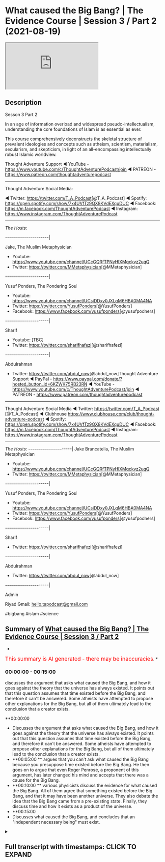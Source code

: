 # What caused the Big Bang? | The Evidence Course | Session 3 / Part 2 (2021-08-19)

<iframe loading='lazy' allow='autoplay' src='https://www.youtube.com/embed/Fnbwkib8FTM'></iframe>

## Description

Sesson 3 Part 2

In an age of information overload and widespread pseudo-intellectualism, understanding the core foundations of Islam is as essential as ever. 

This course comprehensively deconstructs the skeletal structure of prevalent ideologies and concepts such as atheism, scientism, materialism, secularism, and skepticism, in light of an all-encompassing intellectually robust Islamic worldview.

Thought Adventure Support
◄ YouTube - https://www.youtube.com/c/ThoughtAdventurePodcast/join
◄ PATREON - https://www.patreon.com/thoughtadventurepodcast
____________________________________________________________________

Thought Adventure Social Media:

◄ Twitter: https://twitter.com/T_A_Podcast​​ [@T_A_Podcast]
◄ Spotify: https://open.spotify.com/show/7x4UVfTz9QX8KVdEXquDUC
◄ Facebook: https://m.facebook.com/ThoughtAdventurePodcast
◄ Instagram: https://www.instagram.com/ThoughtAdventurePodcast​

----------------------------------------------------------------

*The Hosts:*

----------------------|

Jake, The Muslim Metaphysician

- Youtube: https://www.youtube.com/channel/UCcGQRfTPNyHlXMqckvz2uqQ
- Twitter:  https://twitter.com/MMetaphysician​​ [@MMetaphysician]

----------------------|

Yusuf Ponders, The Pondering Soul

- Youtube: https://www.youtube.com/channel/UCsiDDxy0JXLqM6HBA0MA4NA
- Twitter: https://twitter.com/YusufPonders​​ [@YusufPonders]
- Facebook: https://www.facebook.com/yusufponders​ [@yusufpodners]

----------------------|

Sharif

- Youtube: [TBC]
- Twitter: https://twitter.com/sharifhafezi​​ [@sharifhafezi]

----------------------|

Abdulrahman

- Twitter: https://twitter.com/abdul_now​ [@abdul_now]Thought Adventure Support
◄ PayPal - https://www.paypal.com/donate/?hosted_button_id=6KZWK75RB23RN 
◄ YouTube - https://www.youtube.com/c/ThoughtAdventurePodcast/join
◄ PATREON - https://www.patreon.com/thoughtadventurepodcast
____________________________________________________________________

Thought Adventure Social Media
◄ Twitter: https://twitter.com/T_A_Podcast​​ [@T_A_Podcast]
◄ Clubhouse https://www.clubhouse.com/club/thought-adventure-podcast
◄ Spotify: https://open.spotify.com/show/7x4UVfTz9QX8KVdEXquDUC
◄ Facebook: https://m.facebook.com/ThoughtAdventurePodcast
◄ Instagram: https://www.instagram.com/ThoughtAdventurePodcast​

----------------------------------------------------------------

*The Hosts:*
----------------------|
Jake Brancatella, The Muslim Metaphysician

- Youtube: https://www.youtube.com/channel/UCcGQRfTPNyHlXMqckvz2uqQ
- Twitter:  https://twitter.com/MMetaphysician​​ [@MMetaphysician]

----------------------|

Yusuf Ponders, The Pondering Soul

- Youtube: https://www.youtube.com/channel/UCsiDDxy0JXLqM6HBA0MA4NA
- Twitter: https://twitter.com/YusufPonders​​ [@YusufPonders]
- Facebook: https://www.facebook.com/yusufponders​ [@yusufpodners]

----------------------|

Sharif

- Twitter: https://twitter.com/sharifhafezi​​ [@sharifhafezi]

----------------------|

Abdulrahman

- Twitter: https://twitter.com/abdul_now​ [@abdul_now]

----------------------|

Admin

Riyad 
Gmail: hello.tapodcast@gmail.com

#bigbang #islam #science

## Summary of [What caused the Big Bang? | The Evidence Course | Session 3 / Part 2](https://www.youtube.com/watch?v=Fnbwkib8FTM)


*

<span style="color:red; font-size:125%">This summary is AI generated - there may be inaccuracies</span>. [](/)*

### <a onclick="modifyYTiframeseektime(0)">00:00:00</a> - <a onclick="modifyYTiframeseektime(900)">00:15:00</a>


 discusses the argument that asks what caused the Big Bang, and how it goes against the theory that the universe has always existed. It points out that this question assumes that time existed before the Big Bang, and therefore it can't be answered. Some atheists have attempted to propose other explanations for the Big Bang, but all of them ultimately lead to the conclusion that a creator exists.

**<a onclick="modifyYTiframeseektime(0)">00:00:00</a>
* Discusses the argument that asks what caused the Big Bang, and how it goes against the theory that the universe has always existed. It points out that this question assumes that time existed before the Big Bang, and therefore it can't be answered. Some atheists have attempted to propose other explanations for the Big Bang, but all of them ultimately lead to the conclusion that a creator exists.
* **<a onclick="modifyYTiframeseektime(300)">00:05:00</a>
** argues that you can't ask what caused the Big Bang because you presuppose time existed before the Big Bang. He then goes on to argue that even Roger Penrose, a proponent of this argument, has later changed his mind and accepts that there was a cause for the Big Bang.
* **<a onclick="modifyYTiframeseektime(600)">00:10:00</a>
**  various physicists discuss the evidence for what caused the Big Bang. All of them agree that something existed before the Big Bang, and that it may have been another universe. They also debate the idea that the Big Bang came from a pre-existing state. Finally, they discuss time and how it exists as a product of the universe.
* **<a onclick="modifyYTiframeseektime(900)">00:15:00</a>
* Discusses what caused the Big Bang, and concludes that an "independent necessary being" must exist.

<details><summary><h2>Full transcript with timestamps: CLICK TO EXPAND</h2></summary>

<a onclick="modifyYTiframeseektime('13')">0:00:13 muhammad</a>
<a onclick="modifyYTiframeseektime('16')">0:00:16 there's one contention that some uh</a>
<a onclick="modifyYTiframeseektime('18')">0:00:18 atheists they bring regards to the</a>
<a onclick="modifyYTiframeseektime('20')">0:00:20 uh the argument that we presented and</a>
<a onclick="modifyYTiframeseektime('23')">0:00:23 there's the argument of the temporal</a>
<a onclick="modifyYTiframeseektime('24')">0:00:24 causation</a>
<a onclick="modifyYTiframeseektime('26')">0:00:26 the limited thing is depend upon another</a>
<a onclick="modifyYTiframeseektime('28')">0:00:28 limited thing depend upon another</a>
<a onclick="modifyYTiframeseektime('29')">0:00:29 limited thing and we regress it back to</a>
<a onclick="modifyYTiframeseektime('31')">0:00:31 the big bang</a>
<a onclick="modifyYTiframeseektime('33')">0:00:33 and that argument is that you cannot ask</a>
<a onclick="modifyYTiframeseektime('36')">0:00:36 what caused the big bang as the big bang</a>
<a onclick="modifyYTiframeseektime('39')">0:00:39 was the cause of time</a>
<a onclick="modifyYTiframeseektime('41')">0:00:41 and if you ask what caused the big bang</a>
<a onclick="modifyYTiframeseektime('43')">0:00:43 then you are assuming that there was a</a>
<a onclick="modifyYTiframeseektime('46')">0:00:46 before</a>
<a onclick="modifyYTiframeseektime('47')">0:00:47 the big bang meaning a before</a>
<a onclick="modifyYTiframeseektime('50')">0:00:50 time because they say big bang cause</a>
<a onclick="modifyYTiframeseektime('52')">0:00:52 time and causality exists prior to the</a>
<a onclick="modifyYTiframeseektime('55')">0:00:55 effect in time therefore if there's no</a>
<a onclick="modifyYTiframeseektime('58')">0:00:58 before the big bang then there is no</a>
<a onclick="modifyYTiframeseektime('61')">0:01:01 cause of the big bang</a>
<a onclick="modifyYTiframeseektime('63')">0:01:03 and this argument has been popularized</a>
<a onclick="modifyYTiframeseektime('64')">0:01:04 by well-known physicists people like</a>
<a onclick="modifyYTiframeseektime('67')">0:01:07 stephen hawking and roger penrose</a>
<a onclick="modifyYTiframeseektime('70')">0:01:10 and the basic argument that they're</a>
<a onclick="modifyYTiframeseektime('72')">0:01:12 presenting is effectively saying that</a>
<a onclick="modifyYTiframeseektime('74')">0:01:14 it's an illogical question what caused</a>
<a onclick="modifyYTiframeseektime('77')">0:01:17 the big bang it is like saying what is</a>
<a onclick="modifyYTiframeseektime('80')">0:01:20 north of north pole asking the question</a>
<a onclick="modifyYTiframeseektime('82')">0:01:22 what is before the big bang or before</a>
<a onclick="modifyYTiframeseektime('84')">0:01:24 time existed</a>
<a onclick="modifyYTiframeseektime('87')">0:01:27 so</a>
<a onclick="modifyYTiframeseektime('89')">0:01:29 just some background i think is</a>
<a onclick="modifyYTiframeseektime('90')">0:01:30 important to understand what we mean by</a>
<a onclick="modifyYTiframeseektime('92')">0:01:32 the big bang</a>
<a onclick="modifyYTiframeseektime('94')">0:01:34 originally scientists they held the</a>
<a onclick="modifyYTiframeseektime('95')">0:01:35 belief that the universe was in what</a>
<a onclick="modifyYTiframeseektime('98')">0:01:38 they called or they had a theory called</a>
<a onclick="modifyYTiframeseektime('99')">0:01:39 the steady state theory of the universe</a>
<a onclick="modifyYTiframeseektime('101')">0:01:41 and this held that the universe always</a>
<a onclick="modifyYTiframeseektime('103')">0:01:43 existed was eternal in time and eternal</a>
<a onclick="modifyYTiframeseektime('107')">0:01:47 inside so it's infinite in time infinite</a>
<a onclick="modifyYTiframeseektime('109')">0:01:49 in size always existed</a>
<a onclick="modifyYTiframeseektime('112')">0:01:52 but then we had observations that came</a>
<a onclick="modifyYTiframeseektime('114')">0:01:54 in and demonstrated that the universe</a>
<a onclick="modifyYTiframeseektime('117')">0:01:57 was expanding</a>
<a onclick="modifyYTiframeseektime('119')">0:01:59 then a catholic priest who is also a</a>
<a onclick="modifyYTiframeseektime('122')">0:02:02 physicist known as george lumatra</a>
<a onclick="modifyYTiframeseektime('125')">0:02:05 proposed the idea</a>
<a onclick="modifyYTiframeseektime('127')">0:02:07 that the universe was not infinite</a>
<a onclick="modifyYTiframeseektime('129')">0:02:09 eternal existence or had an infinite</a>
<a onclick="modifyYTiframeseektime('132')">0:02:12 internal existence but rather the</a>
<a onclick="modifyYTiframeseektime('134')">0:02:14 universe had a beginning what later</a>
<a onclick="modifyYTiframeseektime('137')">0:02:17 became known as the big bang theory</a>
<a onclick="modifyYTiframeseektime('140')">0:02:20 the theory obviously had some</a>
<a onclick="modifyYTiframeseektime('142')">0:02:22 controversy at the time as it overhauled</a>
<a onclick="modifyYTiframeseektime('145')">0:02:25 established scientific beliefs that the</a>
<a onclick="modifyYTiframeseektime('147')">0:02:27 universe had always existed</a>
<a onclick="modifyYTiframeseektime('149')">0:02:29 and now we have a theory and later</a>
<a onclick="modifyYTiframeseektime('152')">0:02:32 observational evidence like the redshift</a>
<a onclick="modifyYTiframeseektime('154')">0:02:34 or the uniformity of the microwave</a>
<a onclick="modifyYTiframeseektime('156')">0:02:36 background radiation throughout the</a>
<a onclick="modifyYTiframeseektime('158')">0:02:38 universe that stated that the universe</a>
<a onclick="modifyYTiframeseektime('161')">0:02:41 and all that existed within it</a>
<a onclick="modifyYTiframeseektime('163')">0:02:43 had a beginning</a>
<a onclick="modifyYTiframeseektime('165')">0:02:45 and thus this raised a number of</a>
<a onclick="modifyYTiframeseektime('167')">0:02:47 theological questions in the mind of a</a>
<a onclick="modifyYTiframeseektime('170')">0:02:50 number of scientists and also challenged</a>
<a onclick="modifyYTiframeseektime('172')">0:02:52 some of the presuppositions that</a>
<a onclick="modifyYTiframeseektime('174')">0:02:54 atheists had</a>
<a onclick="modifyYTiframeseektime('176')">0:02:56 if the universe hasn't always existed</a>
<a onclick="modifyYTiframeseektime('179')">0:02:59 and it began to exist at the big bang</a>
<a onclick="modifyYTiframeseektime('182')">0:03:02 then doesn't it raise the question</a>
<a onclick="modifyYTiframeseektime('185')">0:03:05 who caused the universe and thus raised</a>
<a onclick="modifyYTiframeseektime('187')">0:03:07 the greater possibility of belief in</a>
<a onclick="modifyYTiframeseektime('190')">0:03:10 allah belief in god according to these</a>
<a onclick="modifyYTiframeseektime('192')">0:03:12 scientists</a>
<a onclick="modifyYTiframeseektime('193')">0:03:13 and this as a point</a>
<a onclick="modifyYTiframeseektime('196')">0:03:16 was something that the atheists have</a>
<a onclick="modifyYTiframeseektime('197')">0:03:17 always tried to wrestle with</a>
<a onclick="modifyYTiframeseektime('199')">0:03:19 ever since</a>
<a onclick="modifyYTiframeseektime('200')">0:03:20 it was much easier to claim that the</a>
<a onclick="modifyYTiframeseektime('202')">0:03:22 universe had always existed therefore</a>
<a onclick="modifyYTiframeseektime('204')">0:03:24 there was no course to the universe but</a>
<a onclick="modifyYTiframeseektime('206')">0:03:26 now that we can demonstrate the universe</a>
<a onclick="modifyYTiframeseektime('208')">0:03:28 had a beginning</a>
<a onclick="modifyYTiframeseektime('209')">0:03:29 13.78 billion years ago now atheists are</a>
<a onclick="modifyYTiframeseektime('212')">0:03:32 looking at other possible explanations</a>
<a onclick="modifyYTiframeseektime('215')">0:03:35 as a way to get around the inevitable</a>
<a onclick="modifyYTiframeseektime('217')">0:03:37 conclusion that a creator a los pano</a>
<a onclick="modifyYTiframeseektime('220')">0:03:40 adela exists and that's why</a>
<a onclick="modifyYTiframeseektime('222')">0:03:42 some atheists now they say that the</a>
<a onclick="modifyYTiframeseektime('224')">0:03:44 universe that we reside in is actually</a>
<a onclick="modifyYTiframeseektime('226')">0:03:46 part of a larger cosmos a larger set of</a>
<a onclick="modifyYTiframeseektime('230')">0:03:50 universes that exist outside the</a>
<a onclick="modifyYTiframeseektime('232')">0:03:52 multiverse theory which we've addressed</a>
<a onclick="modifyYTiframeseektime('234')">0:03:54 in previous videos</a>
<a onclick="modifyYTiframeseektime('236')">0:03:56 others have attempted to claim that the</a>
<a onclick="modifyYTiframeseektime('238')">0:03:58 universe began from nothing and that</a>
<a onclick="modifyYTiframeseektime('240')">0:04:00 there supposedly that and that</a>
<a onclick="modifyYTiframeseektime('243')">0:04:03 supposedly the science points</a>
<a onclick="modifyYTiframeseektime('245')">0:04:05 to this fact that something can come</a>
<a onclick="modifyYTiframeseektime('248')">0:04:08 from nothing and we'll address this in</a>
<a onclick="modifyYTiframeseektime('251')">0:04:11 you know in a couple of in the next</a>
<a onclick="modifyYTiframeseektime('253')">0:04:13 video uh regards to this question</a>
<a onclick="modifyYTiframeseektime('256')">0:04:16 and others still claim that we cannot</a>
<a onclick="modifyYTiframeseektime('259')">0:04:19 ask what caused the big bang</a>
<a onclick="modifyYTiframeseektime('261')">0:04:21 because this implies that time existed</a>
<a onclick="modifyYTiframeseektime('264')">0:04:24 before the big bang so we can only say</a>
<a onclick="modifyYTiframeseektime('266')">0:04:26 the big bang existed we can't say what</a>
<a onclick="modifyYTiframeseektime('269')">0:04:29 was before the big bang or what caused</a>
<a onclick="modifyYTiframeseektime('271')">0:04:31 the big bang because asking the question</a>
<a onclick="modifyYTiframeseektime('273')">0:04:33 of cause according to them is saying</a>
<a onclick="modifyYTiframeseektime('275')">0:04:35 that cause exist temporarily before the</a>
<a onclick="modifyYTiframeseektime('279')">0:04:39 effect and therefore there was no before</a>
<a onclick="modifyYTiframeseektime('282')">0:04:42 according to what they're saying and</a>
<a onclick="modifyYTiframeseektime('283')">0:04:43 proposing regards to this</a>
<a onclick="modifyYTiframeseektime('286')">0:04:46 so</a>
<a onclick="modifyYTiframeseektime('287')">0:04:47 i think intuitively naturally we look at</a>
<a onclick="modifyYTiframeseektime('290')">0:04:50 this question about</a>
<a onclick="modifyYTiframeseektime('291')">0:04:51 the universe the big bang and we</a>
<a onclick="modifyYTiframeseektime('294')">0:04:54 naturally ask the question what caused</a>
<a onclick="modifyYTiframeseektime('295')">0:04:55 it why is it you know</a>
<a onclick="modifyYTiframeseektime('297')">0:04:57 why is this temporal</a>
<a onclick="modifyYTiframeseektime('299')">0:04:59 thing that began to exist that we termed</a>
<a onclick="modifyYTiframeseektime('302')">0:05:02 contingent you know what is it</a>
<a onclick="modifyYTiframeseektime('304')">0:05:04 necessarily dependent upon what does it</a>
<a onclick="modifyYTiframeseektime('306')">0:05:06 depend upon other than itself so it's</a>
<a onclick="modifyYTiframeseektime('308')">0:05:08 natural it's a natural question that we</a>
<a onclick="modifyYTiframeseektime('310')">0:05:10 we seek to ask and obviously we've</a>
<a onclick="modifyYTiframeseektime('312')">0:05:12 addressed these questions before how we</a>
<a onclick="modifyYTiframeseektime('314')">0:05:14 come from the conclusion that contingent</a>
<a onclick="modifyYTiframeseektime('316')">0:05:16 possible beings exist to the conclusion</a>
<a onclick="modifyYTiframeseektime('318')">0:05:18 that a necessary eternal independent</a>
<a onclick="modifyYTiframeseektime('321')">0:05:21 creator exists but what they're trying</a>
<a onclick="modifyYTiframeseektime('323')">0:05:23 to do is now to stop us from asking this</a>
<a onclick="modifyYTiframeseektime('325')">0:05:25 question to say you can't ask that</a>
<a onclick="modifyYTiframeseektime('327')">0:05:27 question because it's an illogical</a>
<a onclick="modifyYTiframeseektime('329')">0:05:29 question</a>
<a onclick="modifyYTiframeseektime('330')">0:05:30 so the first thing</a>
<a onclick="modifyYTiframeseektime('332')">0:05:32 is is that</a>
<a onclick="modifyYTiframeseektime('333')">0:05:33 the argument that causality</a>
<a onclick="modifyYTiframeseektime('336')">0:05:36 the argument about you can't ask what</a>
<a onclick="modifyYTiframeseektime('338')">0:05:38 caused the big bang because you're</a>
<a onclick="modifyYTiframeseektime('339')">0:05:39 assuming time before the big bang</a>
<a onclick="modifyYTiframeseektime('341')">0:05:41 presupposes that causality always occur</a>
<a onclick="modifyYTiframeseektime('345')">0:05:45 prior in effect in time so you have the</a>
<a onclick="modifyYTiframeseektime('349')">0:05:49 effect then you have a cause so if i was</a>
<a onclick="modifyYTiframeseektime('352')">0:05:52 to hit a</a>
<a onclick="modifyYTiframeseektime('353')">0:05:53 cue ball the white ball towards a black</a>
<a onclick="modifyYTiframeseektime('355')">0:05:55 ball</a>
<a onclick="modifyYTiframeseektime('356')">0:05:56 before the black ball moves the white</a>
<a onclick="modifyYTiframeseektime('358')">0:05:58 ball had to move and hit it so here the</a>
<a onclick="modifyYTiframeseektime('361')">0:06:01 pool ball the white ball was the cause</a>
<a onclick="modifyYTiframeseektime('364')">0:06:04 and it occurred prior to the effect</a>
<a onclick="modifyYTiframeseektime('366')">0:06:06 which was movement of the black ball</a>
<a onclick="modifyYTiframeseektime('368')">0:06:08 similarly if you have heat and then some</a>
<a onclick="modifyYTiframeseektime('370')">0:06:10 time and then sometime later you'll have</a>
<a onclick="modifyYTiframeseektime('372')">0:06:12 the boiling effect of water or the</a>
<a onclick="modifyYTiframeseektime('374')">0:06:14 boiling of water so the heat is the</a>
<a onclick="modifyYTiframeseektime('377')">0:06:17 cause that occurred prior to in time to</a>
<a onclick="modifyYTiframeseektime('379')">0:06:19 the effect which is the boiling point of</a>
<a onclick="modifyYTiframeseektime('381')">0:06:21 water or the boiling of water which</a>
<a onclick="modifyYTiframeseektime('383')">0:06:23 occurred afterwards</a>
<a onclick="modifyYTiframeseektime('385')">0:06:25 however causality doesn't have to occur</a>
<a onclick="modifyYTiframeseektime('388')">0:06:28 within a temporal setting so you don't</a>
<a onclick="modifyYTiframeseektime('390')">0:06:30 have to have this situation where a</a>
<a onclick="modifyYTiframeseektime('391')">0:06:31 cause occurs before the effect</a>
<a onclick="modifyYTiframeseektime('395')">0:06:35 this is an assumption</a>
<a onclick="modifyYTiframeseektime('396')">0:06:36 in fact we can have situations where</a>
<a onclick="modifyYTiframeseektime('399')">0:06:39 causality like on a quantum level the</a>
<a onclick="modifyYTiframeseektime('402')">0:06:42 cause can come after the effect</a>
<a onclick="modifyYTiframeseektime('403')">0:06:43 according to certain observations</a>
<a onclick="modifyYTiframeseektime('405')">0:06:45 regardless of this but on a</a>
<a onclick="modifyYTiframeseektime('407')">0:06:47 philosophical level we can or a rational</a>
<a onclick="modifyYTiframeseektime('410')">0:06:50 level we can demonstrate many examples</a>
<a onclick="modifyYTiframeseektime('412')">0:06:52 of when a cause and effect occur at the</a>
<a onclick="modifyYTiframeseektime('415')">0:06:55 same moment in time for example if you</a>
<a onclick="modifyYTiframeseektime('419')">0:06:59 sit on a cushion</a>
<a onclick="modifyYTiframeseektime('421')">0:07:01 and the sitting on the cushion causes</a>
<a onclick="modifyYTiframeseektime('423')">0:07:03 the indentation of the cushion this</a>
<a onclick="modifyYTiframeseektime('425')">0:07:05 effect occurs simultaneous with the</a>
<a onclick="modifyYTiframeseektime('428')">0:07:08 cause so when you sit on a cushion</a>
<a onclick="modifyYTiframeseektime('431')">0:07:11 and the cushion depresses</a>
<a onclick="modifyYTiframeseektime('433')">0:07:13 indents down</a>
<a onclick="modifyYTiframeseektime('435')">0:07:15 that effect occurred at the same moment</a>
<a onclick="modifyYTiframeseektime('437')">0:07:17 as the cause which was assisting on the</a>
<a onclick="modifyYTiframeseektime('439')">0:07:19 cushion</a>
<a onclick="modifyYTiframeseektime('440')">0:07:20 so it's rationally plausible to accept</a>
<a onclick="modifyYTiframeseektime('443')">0:07:23 that even if there's no time at the way</a>
<a onclick="modifyYTiframeseektime('446')">0:07:26 they define time that is before the big</a>
<a onclick="modifyYTiframeseektime('448')">0:07:28 bang that there was a cause that existed</a>
<a onclick="modifyYTiframeseektime('451')">0:07:31 distinct from the effect but the cause</a>
<a onclick="modifyYTiframeseektime('454')">0:07:34 and the effect occurred at the same</a>
<a onclick="modifyYTiframeseektime('455')">0:07:35 moment so you can have a situation where</a>
<a onclick="modifyYTiframeseektime('457')">0:07:37 a cause and effect occur the same moment</a>
<a onclick="modifyYTiframeseektime('459')">0:07:39 but they're distinct from one another so</a>
<a onclick="modifyYTiframeseektime('461')">0:07:41 we can still affirm the fact that the</a>
<a onclick="modifyYTiframeseektime('463')">0:07:43 universe</a>
<a onclick="modifyYTiframeseektime('464')">0:07:44 and the big bang required a cause</a>
<a onclick="modifyYTiframeseektime('468')">0:07:48 so when we say that what caused the big</a>
<a onclick="modifyYTiframeseektime('470')">0:07:50 bang or came before the big bang</a>
<a onclick="modifyYTiframeseektime('473')">0:07:53 we are using the term before in what we</a>
<a onclick="modifyYTiframeseektime('476')">0:07:56 term an ontological sense that is what</a>
<a onclick="modifyYTiframeseektime('478')">0:07:58 occurred beyond</a>
<a onclick="modifyYTiframeseektime('481')">0:08:01 the distinctiveness or beyond the the</a>
<a onclick="modifyYTiframeseektime('484')">0:08:04 effect that we see of the big bang</a>
<a onclick="modifyYTiframeseektime('486')">0:08:06 otherwise if we can't ask this question</a>
<a onclick="modifyYTiframeseektime('488')">0:08:08 of what what the big bang was dependent</a>
<a onclick="modifyYTiframeseektime('491')">0:08:11 upon</a>
<a onclick="modifyYTiframeseektime('492')">0:08:12 then we'd fall into a contradiction</a>
<a onclick="modifyYTiframeseektime('494')">0:08:14 on the one hand we'd be accepting that</a>
<a onclick="modifyYTiframeseektime('496')">0:08:16 the big bang is a contingent thing is a</a>
<a onclick="modifyYTiframeseektime('499')">0:08:19 thing that's possible as we said about</a>
<a onclick="modifyYTiframeseektime('501')">0:08:21 contingent things they are possible</a>
<a onclick="modifyYTiframeseektime('502')">0:08:22 beings meaning that they had a beginning</a>
<a onclick="modifyYTiframeseektime('505')">0:08:25 that they are have specific attributes</a>
<a onclick="modifyYTiframeseektime('507')">0:08:27 that these attributes are not necessary</a>
<a onclick="modifyYTiframeseektime('509')">0:08:29 they can be other forms of attributes</a>
<a onclick="modifyYTiframeseektime('511')">0:08:31 they have certain limitations as opposed</a>
<a onclick="modifyYTiframeseektime('513')">0:08:33 to other limitations they follow rules</a>
<a onclick="modifyYTiframeseektime('515')">0:08:35 and regulations and patterns they don't</a>
<a onclick="modifyYTiframeseektime('518')">0:08:38 have to exist therefore there are</a>
<a onclick="modifyYTiframeseektime('519')">0:08:39 possible being so we're saying on the</a>
<a onclick="modifyYTiframeseektime('521')">0:08:41 one hand the big bang is a contingent</a>
<a onclick="modifyYTiframeseektime('523')">0:08:43 thing that follows rules and regulations</a>
<a onclick="modifyYTiframeseektime('526')">0:08:46 uh and that the effect</a>
<a onclick="modifyYTiframeseektime('528')">0:08:48 of this big bang the creation of this</a>
<a onclick="modifyYTiframeseektime('530')">0:08:50 big bang or the what the the effect of</a>
<a onclick="modifyYTiframeseektime('533')">0:08:53 the big bang had absolutely no cause i</a>
<a onclick="modifyYTiframeseektime('535')">0:08:55 we don't ask the question it makes no</a>
<a onclick="modifyYTiframeseektime('538')">0:08:58 sense it's like we are just simply</a>
<a onclick="modifyYTiframeseektime('540')">0:09:00 accepting you know uh giving uh an</a>
<a onclick="modifyYTiframeseektime('543')">0:09:03 exemption</a>
<a onclick="modifyYTiframeseektime('544')">0:09:04 to the big bang when it follows the same</a>
<a onclick="modifyYTiframeseektime('546')">0:09:06 rules as everything else that we</a>
<a onclick="modifyYTiframeseektime('548')">0:09:08 perceive within the universe</a>
<a onclick="modifyYTiframeseektime('550')">0:09:10 not only that but scientists no longer</a>
<a onclick="modifyYTiframeseektime('552')">0:09:12 use this argument in an attempt to claim</a>
<a onclick="modifyYTiframeseektime('554')">0:09:14 that we cannot</a>
<a onclick="modifyYTiframeseektime('556')">0:09:16 theorize at the very least of what</a>
<a onclick="modifyYTiframeseektime('558')">0:09:18 occurred before the big bang</a>
<a onclick="modifyYTiframeseektime('560')">0:09:20 even roger penrose roger penrose was one</a>
<a onclick="modifyYTiframeseektime('562')">0:09:22 of those physicists who argued you can't</a>
<a onclick="modifyYTiframeseektime('564')">0:09:24 ask what occurred before the big bang</a>
<a onclick="modifyYTiframeseektime('567')">0:09:27 because you can't have time before the</a>
<a onclick="modifyYTiframeseektime('570')">0:09:30 uh the universe began but he himself has</a>
<a onclick="modifyYTiframeseektime('572')">0:09:32 changed his position he's actually</a>
<a onclick="modifyYTiframeseektime('574')">0:09:34 accepted that he's changed his position</a>
<a onclick="modifyYTiframeseektime('576')">0:09:36 roger primrose is a professor at oxford</a>
<a onclick="modifyYTiframeseektime('578')">0:09:38 university and he argued that concentric</a>
<a onclick="modifyYTiframeseektime('581')">0:09:41 circles discovered in the background</a>
<a onclick="modifyYTiframeseektime('583')">0:09:43 background micro microwaves of the</a>
<a onclick="modifyYTiframeseektime('585')">0:09:45 universe provides evidence</a>
<a onclick="modifyYTiframeseektime('588')">0:09:48 yeah of events that took place before</a>
<a onclick="modifyYTiframeseektime('591')">0:09:51 the universe came into being so you're</a>
<a onclick="modifyYTiframeseektime('592')">0:09:52 saying if you study</a>
<a onclick="modifyYTiframeseektime('594')">0:09:54 the micro the background radiation the</a>
<a onclick="modifyYTiframeseektime('596')">0:09:56 microwave background radiation that you</a>
<a onclick="modifyYTiframeseektime('598')">0:09:58 will dis</a>
<a onclick="modifyYTiframeseektime('599')">0:09:59 there's implications that indicate that</a>
<a onclick="modifyYTiframeseektime('601')">0:10:01 there was some existence before the big</a>
<a onclick="modifyYTiframeseektime('603')">0:10:03 bang maybe another universe</a>
<a onclick="modifyYTiframeseektime('606')">0:10:06 so many other physicists seek to ask</a>
<a onclick="modifyYTiframeseektime('609')">0:10:09 this question what caused or what</a>
<a onclick="modifyYTiframeseektime('610')">0:10:10 occurred before the big bang or what</a>
<a onclick="modifyYTiframeseektime('612')">0:10:12 caused the big bang for example harvard</a>
<a onclick="modifyYTiframeseektime('614')">0:10:14 educated professor</a>
<a onclick="modifyYTiframeseektime('616')">0:10:16 kaku states that the universe and the</a>
<a onclick="modifyYTiframeseektime('619')">0:10:19 big bang in his quotes it came from a</a>
<a onclick="modifyYTiframeseektime('621')">0:10:21 pre-existing state</a>
<a onclick="modifyYTiframeseektime('623')">0:10:23 similarly dr singh who's a distinguished</a>
<a onclick="modifyYTiframeseektime('625')">0:10:25 research fellow at the perimeter</a>
<a onclick="modifyYTiframeseektime('628')">0:10:28 institute of theoretical physics</a>
<a onclick="modifyYTiframeseektime('629')">0:10:29 waterloo ontario canada he said that the</a>
<a onclick="modifyYTiframeseektime('632')">0:10:32 big bang came from a previous universe</a>
<a onclick="modifyYTiframeseektime('635')">0:10:35 that collapsed upon itself</a>
<a onclick="modifyYTiframeseektime('638')">0:10:38 similarly professor smolin from the same</a>
<a onclick="modifyYTiframeseektime('639')">0:10:39 institute he argued</a>
<a onclick="modifyYTiframeseektime('642')">0:10:42 that the big bang arose from a previous</a>
<a onclick="modifyYTiframeseektime('644')">0:10:44 universe that created a black hole so</a>
<a onclick="modifyYTiframeseektime('646')">0:10:46 the universe collapsed upon itself</a>
<a onclick="modifyYTiframeseektime('648')">0:10:48 created a black hole and then from that</a>
<a onclick="modifyYTiframeseektime('650')">0:10:50 came the universe that we live in</a>
<a onclick="modifyYTiframeseektime('652')">0:10:52 similarly dr neil turek that said that</a>
<a onclick="modifyYTiframeseektime('655')">0:10:55 there exists two colliding membrane</a>
<a onclick="modifyYTiframeseektime('657')">0:10:57 structures that caused the big bang</a>
<a onclick="modifyYTiframeseektime('660')">0:11:00 so whatever occurred prior to the big</a>
<a onclick="modifyYTiframeseektime('663')">0:11:03 bang even if they discover you know</a>
<a onclick="modifyYTiframeseektime('666')">0:11:06 whether it's membrane structures whether</a>
<a onclick="modifyYTiframeseektime('667')">0:11:07 it is a black hole where it is another</a>
<a onclick="modifyYTiframeseektime('670')">0:11:10 universe what they would be pointing to</a>
<a onclick="modifyYTiframeseektime('672')">0:11:12 is another limited dependent contingent</a>
<a onclick="modifyYTiframeseektime('675')">0:11:15 thing or contingent being</a>
<a onclick="modifyYTiframeseektime('679')">0:11:19 so as a result we would still ask the</a>
<a onclick="modifyYTiframeseektime('680')">0:11:20 question</a>
<a onclick="modifyYTiframeseektime('681')">0:11:21 what caused that or what is that</a>
<a onclick="modifyYTiframeseektime('683')">0:11:23 dependent upon if it's limited it's</a>
<a onclick="modifyYTiframeseektime('685')">0:11:25 dependent if it's dependent it requires</a>
<a onclick="modifyYTiframeseektime('687')">0:11:27 something to bring it into existence</a>
<a onclick="modifyYTiframeseektime('690')">0:11:30 and so because we have affirmed that</a>
<a onclick="modifyYTiframeseektime('692')">0:11:32 there is an impossibility of an infinite</a>
<a onclick="modifyYTiframeseektime('695')">0:11:35 regress meaning one thing dependent upon</a>
<a onclick="modifyYTiframeseektime('697')">0:11:37 another thing depend upon another thing</a>
<a onclick="modifyYTiframeseektime('699')">0:11:39 that strikes back stretch stretches back</a>
<a onclick="modifyYTiframeseektime('701')">0:11:41 forever</a>
<a onclick="modifyYTiframeseektime('702')">0:11:42 that that's impossible then that</a>
<a onclick="modifyYTiframeseektime('704')">0:11:44 indicates very clearly that there must</a>
<a onclick="modifyYTiframeseektime('707')">0:11:47 be something that caused or that is</a>
<a onclick="modifyYTiframeseektime('710')">0:11:50 independent that creates the rest of</a>
<a onclick="modifyYTiframeseektime('713')">0:11:53 those limited independent limited</a>
<a onclick="modifyYTiframeseektime('715')">0:11:55 dependent things within that chain so</a>
<a onclick="modifyYTiframeseektime('718')">0:11:58 there has to be ultimately either a</a>
<a onclick="modifyYTiframeseektime('720')">0:12:00 independent course</a>
<a onclick="modifyYTiframeseektime('722')">0:12:02 or if they they want to discover</a>
<a onclick="modifyYTiframeseektime('724')">0:12:04 something other than that it's a limited</a>
<a onclick="modifyYTiframeseektime('726')">0:12:06 thing but if it's a limited thing then</a>
<a onclick="modifyYTiframeseektime('728')">0:12:08 it fits within the chain or a cycle and</a>
<a onclick="modifyYTiframeseektime('730')">0:12:10 therefore it cannot self-sustain itself</a>
<a onclick="modifyYTiframeseektime('733')">0:12:13 it won't exist until something</a>
<a onclick="modifyYTiframeseektime('735')">0:12:15 independent</a>
<a onclick="modifyYTiframeseektime('737')">0:12:17 unlimited either creator allah comes and</a>
<a onclick="modifyYTiframeseektime('740')">0:12:20 brings those things into</a>
<a onclick="modifyYTiframeseektime('742')">0:12:22 existence</a>
<a onclick="modifyYTiframeseektime('744')">0:12:24 so</a>
<a onclick="modifyYTiframeseektime('745')">0:12:25 even scientists</a>
<a onclick="modifyYTiframeseektime('747')">0:12:27 who you know originally atheists would</a>
<a onclick="modifyYTiframeseektime('749')">0:12:29 argue this point but even scientists</a>
<a onclick="modifyYTiframeseektime('750')">0:12:30 theorize on what occurred before the big</a>
<a onclick="modifyYTiframeseektime('752')">0:12:32 bank and do not consider it an invalid</a>
<a onclick="modifyYTiframeseektime('755')">0:12:35 or an illogical question to ask</a>
<a onclick="modifyYTiframeseektime('758')">0:12:38 furthermore the third point when we say</a>
<a onclick="modifyYTiframeseektime('761')">0:12:41 time began what do we mean by time</a>
<a onclick="modifyYTiframeseektime('764')">0:12:44 einstein said time has no independent</a>
<a onclick="modifyYTiframeseektime('767')">0:12:47 existence apart from the order of events</a>
<a onclick="modifyYTiframeseektime('770')">0:12:50 by which we measure it and what he meant</a>
<a onclick="modifyYTiframeseektime('773')">0:12:53 by this is when we sense time what we</a>
<a onclick="modifyYTiframeseektime('776')">0:12:56 are sensing is change that's how we know</a>
<a onclick="modifyYTiframeseektime('779')">0:12:59 time exists so for example if you've got</a>
<a onclick="modifyYTiframeseektime('780')">0:13:00 a watch you will know the time exists</a>
<a onclick="modifyYTiframeseektime('782')">0:13:02 because the seconds hand move around and</a>
<a onclick="modifyYTiframeseektime('785')">0:13:05 the minutes and the hour hands then move</a>
<a onclick="modifyYTiframeseektime('787')">0:13:07 around the clock face similarly if you</a>
<a onclick="modifyYTiframeseektime('789')">0:13:09 didn't have a clock then you know maybe</a>
<a onclick="modifyYTiframeseektime('791')">0:13:11 you had a sundial you would notice the</a>
<a onclick="modifyYTiframeseektime('793')">0:13:13 shadow on the sundial through the change</a>
<a onclick="modifyYTiframeseektime('796')">0:13:16 of the uh the</a>
<a onclick="modifyYTiframeseektime('798')">0:13:18 rotator the the rising and the setting</a>
<a onclick="modifyYTiframeseektime('800')">0:13:20 of the sun</a>
<a onclick="modifyYTiframeseektime('801')">0:13:21 or if you didn't have that ability you</a>
<a onclick="modifyYTiframeseektime('803')">0:13:23 would look at maybe the decay of certain</a>
<a onclick="modifyYTiframeseektime('805')">0:13:25 atoms so what you're looking at what we</a>
<a onclick="modifyYTiframeseektime('807')">0:13:27 all look at when we look at time is</a>
<a onclick="modifyYTiframeseektime('809')">0:13:29 we're measuring change of things and</a>
<a onclick="modifyYTiframeseektime('812')">0:13:32 when we look at change change is a</a>
<a onclick="modifyYTiframeseektime('814')">0:13:34 product of limited dependent contingent</a>
<a onclick="modifyYTiframeseektime('817')">0:13:37 things so when we talk about time</a>
<a onclick="modifyYTiframeseektime('819')">0:13:39 existing we are basically saying that</a>
<a onclick="modifyYTiframeseektime('821')">0:13:41 limited dependent things exist they</a>
<a onclick="modifyYTiframeseektime('824')">0:13:44 undergo change and therefore that's how</a>
<a onclick="modifyYTiframeseektime('826')">0:13:46 we understand time this is one theory or</a>
<a onclick="modifyYTiframeseektime('829')">0:13:49 one view towards time so in that sense</a>
<a onclick="modifyYTiframeseektime('832')">0:13:52 when we ask what occurred before the</a>
<a onclick="modifyYTiframeseektime('834')">0:13:54 universe or what occurred before the big</a>
<a onclick="modifyYTiframeseektime('836')">0:13:56 bang what we're asking or what is the</a>
<a onclick="modifyYTiframeseektime('839')">0:13:59 big bang dependent upon what we're</a>
<a onclick="modifyYTiframeseektime('840')">0:14:00 really asking is what limited dependent</a>
<a onclick="modifyYTiframeseektime('843')">0:14:03 things are dependent upon yeah what are</a>
<a onclick="modifyYTiframeseektime('845')">0:14:05 limited things dependent upon</a>
<a onclick="modifyYTiframeseektime('848')">0:14:08 so it's a valid question to ask and it's</a>
<a onclick="modifyYTiframeseektime('850')">0:14:10 not really it's implying that there's</a>
<a onclick="modifyYTiframeseektime('853')">0:14:13 some you know objective view of time</a>
<a onclick="modifyYTiframeseektime('856')">0:14:16 either some you know uh</a>
<a onclick="modifyYTiframeseektime('859')">0:14:19 time that we cannot any escape from and</a>
<a onclick="modifyYTiframeseektime('862')">0:14:22 that we have to move from one point to</a>
<a onclick="modifyYTiframeseektime('864')">0:14:24 another point rather in this concept of</a>
<a onclick="modifyYTiframeseektime('866')">0:14:26 time time is a product of the universe</a>
<a onclick="modifyYTiframeseektime('869')">0:14:29 rather than something that he simply</a>
<a onclick="modifyYTiframeseektime('871')">0:14:31 exists so when we asked what occurred</a>
<a onclick="modifyYTiframeseektime('873')">0:14:33 before time or what occurred before the</a>
<a onclick="modifyYTiframeseektime('875')">0:14:35 big bang or what was the big bang</a>
<a onclick="modifyYTiframeseektime('877')">0:14:37 created upon then what we're asking is</a>
<a onclick="modifyYTiframeseektime('879')">0:14:39 what is uh what is the dependency of</a>
<a onclick="modifyYTiframeseektime('882')">0:14:42 limited things what are they dependent</a>
<a onclick="modifyYTiframeseektime('885')">0:14:45 upon</a>
<a onclick="modifyYTiframeseektime('886')">0:14:46 so to summarize</a>
<a onclick="modifyYTiframeseektime('888')">0:14:48 those who claim it's illogically to ask</a>
<a onclick="modifyYTiframeseektime('890')">0:14:50 the question what caused the big bank</a>
<a onclick="modifyYTiframeseektime('892')">0:14:52 are incorrect</a>
<a onclick="modifyYTiframeseektime('893')">0:14:53 first reason that the cause doesn't have</a>
<a onclick="modifyYTiframeseektime('896')">0:14:56 to occur temporarily</a>
<a onclick="modifyYTiframeseektime('898')">0:14:58 or temporarily before the effect like</a>
<a onclick="modifyYTiframeseektime('901')">0:15:01 the cushion example sitting on the</a>
<a onclick="modifyYTiframeseektime('902')">0:15:02 cushion</a>
<a onclick="modifyYTiframeseektime('904')">0:15:04 secondly scientists even like roger</a>
<a onclick="modifyYTiframeseektime('906')">0:15:06 penrose who originally proposed this</a>
<a onclick="modifyYTiframeseektime('909')">0:15:09 argument that you can't ask what caused</a>
<a onclick="modifyYTiframeseektime('911')">0:15:11 the big bang</a>
<a onclick="modifyYTiframeseektime('912')">0:15:12 now accept the validity of this question</a>
<a onclick="modifyYTiframeseektime('914')">0:15:14 of what caused the universe to exist and</a>
<a onclick="modifyYTiframeseektime('916')">0:15:16 did it arise from a previous state</a>
<a onclick="modifyYTiframeseektime('919')">0:15:19 and thirdly time as we understand it is</a>
<a onclick="modifyYTiframeseektime('922')">0:15:22 related to change if we observe in</a>
<a onclick="modifyYTiframeseektime('924')">0:15:24 limited object that we observe in</a>
<a onclick="modifyYTiframeseektime('926')">0:15:26 limited objects and what we're asking</a>
<a onclick="modifyYTiframeseektime('929')">0:15:29 then when we asking what caused limited</a>
<a onclick="modifyYTiframeseektime('931')">0:15:31 object</a>
<a onclick="modifyYTiframeseektime('932')">0:15:32 is that we are asking what caused the</a>
<a onclick="modifyYTiframeseektime('934')">0:15:34 limited objects or what caused limited</a>
<a onclick="modifyYTiframeseektime('936')">0:15:36 contingent dependent beings therefore</a>
<a onclick="modifyYTiframeseektime('939')">0:15:39 what caused the big bang is a valid</a>
<a onclick="modifyYTiframeseektime('941')">0:15:41 question and that leads us still to the</a>
<a onclick="modifyYTiframeseektime('944')">0:15:44 same conclusion that there must be an</a>
<a onclick="modifyYTiframeseektime('945')">0:15:45 independent necessary being whom we call</a>
<a onclick="modifyYTiframeseektime('948')">0:15:48 allah</a>
<a onclick="modifyYTiframeseektime('960')">0:16:00 you</a>
</details>